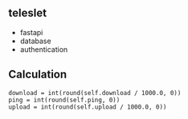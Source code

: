 
teleslet
--------

- fastapi
- database
- authentication

Calculation
-----------

    download = int(round(self.download / 1000.0, 0))
    ping = int(round(self.ping, 0))
    upload = int(round(self.upload / 1000.0, 0))
